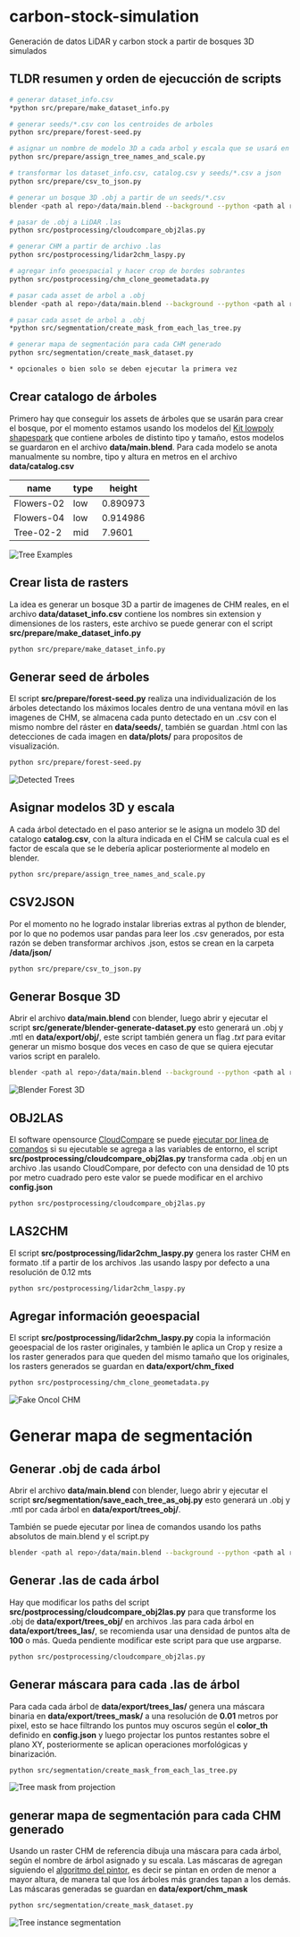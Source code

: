 # carbon-stock-simulation

Generación de datos LiDAR y carbon stock a partir de bosques 3D simulados

## TLDR resumen y orden de ejecucción de scripts
```bash
# generar dataset_info.csv
*python src/prepare/make_dataset_info.py

# generar seeds/*.csv con los centroides de arboles
python src/prepare/forest-seed.py

# asignar un nombre de modelo 3D a cada arbol y escala que se usará en blender
python src/prepare/assign_tree_names_and_scale.py

# transformar los dataset_info.csv, catalog.csv y seeds/*.csv a json
python src/prepare/csv_to_json.py

# generar un bosque 3D .obj a partir de un seeds/*.csv
blender <path al repo>/data/main.blend --background --python <path al repo>/src/generate/blender-generate-dataset.py

# pasar de .obj a LiDAR .las
python src/postprocessing/cloudcompare_obj2las.py

# generar CHM a partir de archivo .las
python src/postprocessing/lidar2chm_laspy.py

# agregar info geoespacial y hacer crop de bordes sobrantes
python src/postprocessing/chm_clone_geometadata.py

# pasar cada asset de arbol a .obj
blender <path al repo>/data/main.blend --background --python <path al repo>/src/segmentation/save_each_tree_as_obj.py

# pasar cada asset de arbol a .obj
*python src/segmentation/create_mask_from_each_las_tree.py

# generar mapa de segmentación para cada CHM generado
python src/segmentation/create_mask_dataset.py

* opcionales o bien solo se deben ejecutar la primera vez
```

## Crear catalogo de árboles


Primero hay que conseguir los assets de árboles que se usarán para crear el bosque, por el momento estamos usando los modelos del [Kit lowpoly shapespark](https://sketchfab.com/3d-models/shapespark-low-poly-plants-kit-de9e79fc07b748d1a6ac055b49ee5c67) que contiene arboles de distinto tipo y tamaño, estos modelos se guardaron en el archivo **data/main.blend**. Para cada modelo se anota manualmente su nombre, tipo y altura en metros en el archivo **data/catalog.csv**

|name|type|height|
|---|----|------|
|Flowers-02|low|0.890973|
|Flowers-04|low|0.914986|
|Tree-02-2|mid|7.9601|

![Tree Examples](./docs/tree_measure_h.png?raw=true "Tree Examples")

## Crear lista de rasters

La idea es generar un bosque 3D a partir de imagenes de CHM reales, en el archivo **data/dataset_info.csv** contiene los nombres sin extension y dimensiones de los rasters, este archivo se puede generar con el script **src/prepare/make_dataset_info.py**

```bash
python src/prepare/make_dataset_info.py
```

## Generar seed de árboles

El script **src/prepare/forest-seed.py** realiza una individualización de los árboles detectando los máximos locales dentro de una ventana móvil en las imagenes de CHM, se almacena cada punto detectado en un .csv con el mismo nombre del ráster en **data/seeds/**, también se guardan .html con las detecciones de cada imagen en **data/plots/** para propositos de visualización.
```bash
python src/prepare/forest-seed.py
```

![Detected Trees](./docs/chm_peaks.png?raw=true "Detected Trees")

## Asignar modelos 3D y escala
A cada árbol detectado en el paso anterior se le asigna un modelo 3D del catalogo **catalog.csv**, con la altura indicada en el CHM se calcula cual es el factor de escala que se le debería aplicar posteriormente al modelo en blender.
```bash
python src/prepare/assign_tree_names_and_scale.py
```

## CSV2JSON

Por el momento no he logrado instalar librerias extras al python de blender, por lo que no podemos usar pandas para leer los .csv generados, por esta razón se deben transformar archivos .json, estos se crean en la carpeta **/data/json/**

```bash
python src/prepare/csv_to_json.py
```

## Generar Bosque 3D
Abrir el archivo **data/main.blend** con blender, luego abrir y ejecutar el script **src/generate/blender-generate-dataset.py** esto generará un .obj y .mtl en **data/export/obj/**, este script también genera un flag *.txt* para evitar generar un mismo bosque dos veces en caso de que se quiera ejecutar varios script en paralelo.

```bash
blender <path al repo>/data/main.blend --background --python <path al repo>/src/generate/blender-generate-dataset.py
```

![Blender Forest 3D](./docs/blender_forest.jpg?raw=true "Blender Forest 3D")

## OBJ2LAS
El software opensource [CloudCompare](https://www.cloudcompare.org/) se puede [ejecutar por linea de comandos](https://www.cloudcompare.org/doc/wiki/index.php?title=Command_line_mode) si su ejecutable se agrega a las variables de entorno, el script **src/postprocessing/cloudcompare_obj2las.py** transforma cada .obj en un archivo .las usando CloudCompare, por defecto con una densidad de 10 pts por metro cuadrado pero este valor se puede modificar en el archivo **config.json**
```bash
python src/postprocessing/cloudcompare_obj2las.py
```

## LAS2CHM
El script **src/postprocessing/lidar2chm_laspy.py** genera los raster CHM en formato .tif a partir de los archivos .las usando laspy por defecto a una resolución de 0.12 mts
```bash
python src/postprocessing/lidar2chm_laspy.py
```

## Agregar información geoespacial
El script **src/postprocessing/lidar2chm_laspy.py** copia la información geoespacial de los raster originales, y también le aplica un Crop y resize a los raster generados para que queden del mismo tamaño que los originales, los rasters generados se guardan en **data/export/chm_fixed**
```bash
python src/postprocessing/chm_clone_geometadata.py
```

![Fake Oncol CHM](./docs/oncol_gen_blender.png?raw=true "Fake Oncol CHM")

# Generar mapa de segmentación

## Generar .obj de cada árbol
Abrir el archivo **data/main.blend** con blender, luego abrir y ejecutar el script **src/segmentation/save_each_tree_as_obj.py** esto generará un .obj y .mtl por cada árbol en **data/export/trees_obj/**.

También se puede ejecutar por linea de comandos usando los paths absolutos de main.blend y el script.py
```bash
blender <path al repo>/data/main.blend --background --python <path al repo>/src/segmentation/save_each_tree_as_obj.py
```

## Generar .las de cada árbol
Hay que modificar los paths del script **src/postprocessing/cloudcompare_obj2las.py** para que transforme los .obj de **data/export/trees_obj/** en archivos .las para cada árbol en **data/export/trees_las/**, se recomienda usar una densidad de puntos alta de **100** o más. Queda pendiente modificar este script para que use argparse.
```bash
python src/postprocessing/cloudcompare_obj2las.py
```

## Generar máscara para cada .las de árbol
Para cada cada árbol de **data/export/trees_las/** genera una máscara binaria en **data/export/trees_mask/** a una resolución de **0.01** metros por pixel, esto se hace filtrando los puntos muy oscuros según el **color_th** definido en **config.json** y luego projectar los puntos restantes sobre el plano XY, posteriormente se aplican operaciones morfológicas y binarización.
```bash
python src/segmentation/create_mask_from_each_las_tree.py
```
![Tree mask from projection](./docs/tre_z_projection.png?raw=true "Tree mask from projection")


## generar mapa de segmentación para cada CHM generado
Usando un raster CHM de referencia dibuja una máscara para cada árbol, según el nombre de árbol asignado y su escala. Las máscaras de agregan siguiendo el [algoritmo del pintor](https://es.wikipedia.org/wiki/Algoritmo_del_pintor), es decir se pintan en orden de menor a mayor altura, de manera tal que los árboles más grandes tapan a los demás. Las máscaras generadas se guardan en **data/export/chm_mask**
```bash
python src/segmentation/create_mask_dataset.py
```
![Tree instance segmentation](./docs/segm_zoom_in_out.gif?raw=true "Tree instance segmentation")